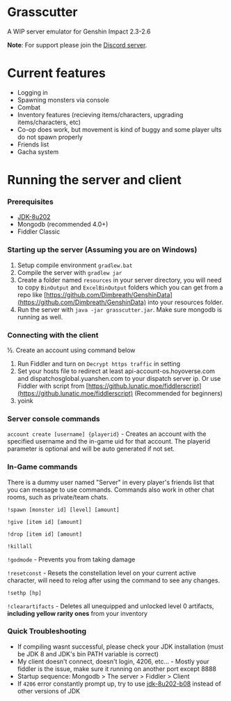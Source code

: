 # Grasscutter
A WIP server emulator for Genshin Impact 2.3-2.6

**Note**: For support please join the [Discord server](https://discord.gg/T5vZU6UyeG).

# Current features
* Logging in
* Spawning monsters via console
* Combat
* Inventory features (recieving items/characters, upgrading items/characters, etc)
* Co-op does work, but movement is kind of buggy and some player ults do not spawn properly
* Friends list
* Gacha system

# Running the server and client

### Prerequisites
* [JDK-8u202](https://mirrors.huaweicloud.com/java/jdk/8u202-b08/)
* Mongodb (recommended 4.0+)
* Fiddler Classic

### Starting up the server (Assuming you are on Windows)
1. Setup compile environment `gradlew.bat`
2. Compile the server with `gradlew jar`
3. Create a folder named `resources` in your server directory, you will need to copy `BinOutput` and `ExcelBinOutput` folders which you can get from a repo like [https://github.com/Dimbreath/GenshinData](https://github.com/Dimbreath/GenshinData) into your resources folder.
4. Run the server with `java -jar grasscutter.jar`. Make sure mongodb is running as well.

### Connecting with the client
½. Create an account using command below
1. Run Fiddler and turn on `Decrypt https traffic` in setting 
2. Set your hosts file to redirect at least api-account-os.hoyoverse.com and dispatchosglobal.yuanshen.com to your dispatch server ip. Or use Fiddler with script from [https://github.lunatic.moe/fiddlerscript](https://github.lunatic.moe/fiddlerscript) (Recommended for beginners)
3. yoink

### Server console commands

`account create [username] {playerid}` - Creates an account with the specified username and the in-game uid for that account. The playerid parameter is optional and will be auto generated if not set.

### In-Game commands
There is a dummy user named "Server" in every player's friends list that you can message to use commands. Commands also work in other chat rooms, such as private/team chats.

`!spawn [monster id] [level] [amount]`

`!give [item id] [amount]`

`!drop [item id] [amount]`

`!killall`

`!godmode` - Prevents you from taking damage

`!resetconst` - Resets the constellation level on your current active character, will need to relog after using the command to see any changes.

`!sethp [hp]`

`!clearartifacts` - Deletes all unequipped and unlocked level 0 artifacts, **including yellow rarity ones** from your inventory

### Quick Troubleshooting
* If compiling wasnt successful, please check your JDK installation (must be JDK 8 and JDK's bin PATH variable is correct)
* My client doesn't connect, doesn't login, 4206, etc... - Mostly your fiddler is the issue, make sure it running on another port except 8888
* Startup sequence: Mongodb > The server > Fiddler > Client
* If `4206` error constantly prompt up, try to use [jdk-8u202-b08](https://mirrors.huaweicloud.com/java/jdk/8u202-b08/) instead of other versions of JDK
